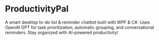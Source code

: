 # ProductivityPal
A smart desktop to-do list &amp; reminder chatbot built with WPF &amp; C#. Uses OpenAI GPT for task prioritization, automatic grouping, and conversational reminders. Stay organized with AI-powered productivity!  
